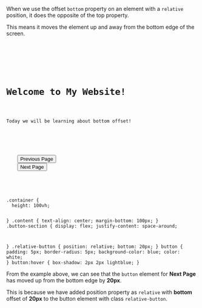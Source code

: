 When we use the offset `bottom` property
on an element with a `relative` position,
it does the opposite of the top property.

This means it moves the element up
and
away from the bottom edge of the screen.

<codeblock language="css" type="lesson">
<code>
<panel language="html">
<div class="container">
  <div class="content">
    <h1>Welcome to My Website!</h1>
    <p>Today we will be learning about bottom offset!</p>
  </div>
  <div class="button-section">
    <button class="static-button">Previous Page</button>
    <button class="relative-button">Next Page</button>
  </div>
</div>
</panel>
<panel language="css">
.container {
  height: 100vh;
  
}
.content {
  text-align: center;
  margin-bottom: 100px;
}
.button-section {
  display: flex;
  justify-content: space-around;

}
.relative-button {
  position: relative;
  bottom: 20px;
}
button {
  padding: 5px;
  border-radius: 5px;
  background-color: blue;
  color: white;
}
button:hover {
  box-shadow: 2px 2px lightblue;
}
</panel>
</code>
</codeblock>

From the example above,
we can see that the `button`
element for **Next Page**
has moved up from the bottom
edge by **20px**.

This is because we have added
position property as `relative`
with **bottom** offset of **20px**
to the button element with class
`relative-button`.
